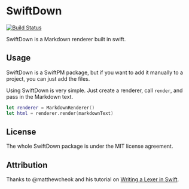 # SwiftDown

[![Build Status](https://travis-ci.org/calebkleveter/SwiftDown.svg?branch=master)](https://travis-ci.org/calebkleveter/SwiftDown)

SwiftDown is a Markdown renderer built in swift.

## Usage

SwiftDown is a SwiftPM package, but if you want to add it manually to a project, you can just add the files.

Using SwiftDown is very simple. Just create a renderer, call `render`, and pass in the Markdown text.

```swift
let renderer = MarkdownRenderer()
let html = renderer.render(markdownText)
```

## License

The whole SwiftDown package is under the MIT license agreement.

## Attribution

Thanks to @matthewcheok and his tutorial on [Writing a Lexer in Swift](http://blog.matthewcheok.com/writing-a-lexer-in-swift/).
